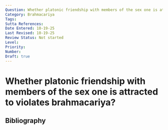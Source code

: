 ```yaml
---
Question: Whether platonic friendship with members of the sex one is attracted to violates brahmacariya?
Category: Brahmacariya
Tags: 
Sutta References: 
Date Entered: 10-19-25
Last Revised: 10-19-25
Review Status: Not started
Level: 
Priority: 
Number: 
Draft: true
---
```


# Whether platonic friendship with members of the sex one is attracted to violates brahmacariya?

## Bibliography

<!-- 

Notes:



-->